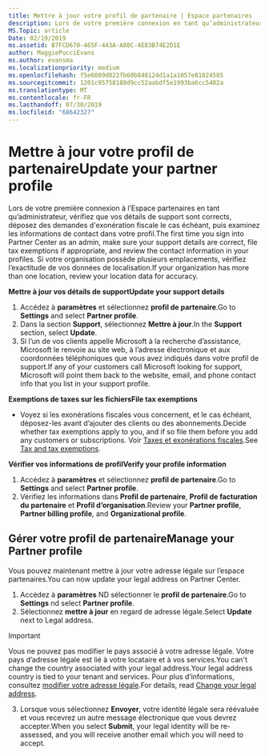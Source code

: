 ```yaml
---
title: Mettre à jour votre profil de partenaire | Espace partenaires
description: Lors de votre première connexion en tant qu’administrateur, vérifiez que vos détails de support sont corrects, déposez des demandes d'exonération fiscale le cas échéant, puis examinez les informations de contact dans votre profil.
MS.Topic: article
Date: 02/19/2019
ms.assetid: B7FCD670-465F-443A-A80C-4E83B74E2D1E
author: MaggiePucciEvans
ms.author: evansma
ms.localizationpriority: medium
ms.openlocfilehash: f5e6089d022fb60b848124d1a1a1057e81024585
ms.sourcegitcommit: 1201c95758188d9cc52aabdf5e1993ba6cc5402a
ms.translationtype: MT
ms.contentlocale: fr-FR
ms.lasthandoff: 07/30/2019
ms.locfileid: "68642327"
---
```

# <a name="update-your-partner-profile"></a><span data-ttu-id="e4b50-103">Mettre à jour votre profil de partenaire</span><span class="sxs-lookup"><span data-stu-id="e4b50-103">Update your partner profile</span></span>


<span data-ttu-id="e4b50-104">Lors de votre première connexion à l’Espace partenaires en tant qu’administrateur, vérifiez que vos détails de support sont corrects, déposez des demandes d'exonération fiscale le cas échéant, puis examinez les informations de contact dans votre profil.</span><span class="sxs-lookup"><span data-stu-id="e4b50-104">The first time you sign into Partner Center as an admin, make sure your support details are correct, file tax exemptions if appropriate, and review the contact information in your profiles.</span></span> <span data-ttu-id="e4b50-105">Si votre organisation possède plusieurs emplacements, vérifiez l’exactitude de vos données de localisation.</span><span class="sxs-lookup"><span data-stu-id="e4b50-105">If your organization has more than one location, review your location data for accuracy.</span></span>

<span data-ttu-id="e4b50-106">**Mettre à jour vos détails de support**</span><span class="sxs-lookup"><span data-stu-id="e4b50-106">**Update your support details**</span></span>

1.  <span data-ttu-id="e4b50-107">Accédez à **paramètres** et sélectionnez **profil de partenaire**.</span><span class="sxs-lookup"><span data-stu-id="e4b50-107">Go to **Settings** and select **Partner profile**.</span></span>
2.  <span data-ttu-id="e4b50-108">Dans la section **Support**, sélectionnez **Mettre à jour**.</span><span class="sxs-lookup"><span data-stu-id="e4b50-108">In the **Support** section, select **Update**.</span></span>
3.  <span data-ttu-id="e4b50-109">Si l’un de vos clients appelle Microsoft à la recherche d’assistance, Microsoft le renvoie au site web, à l’adresse électronique et aux coordonnées téléphoniques que vous avez indiqués dans votre profil de support.</span><span class="sxs-lookup"><span data-stu-id="e4b50-109">If any of your customers call Microsoft looking for support, Microsoft will point them back to the website, email, and phone contact info that you list in your support profile.</span></span>

<span data-ttu-id="e4b50-110">**Exemptions de taxes sur les fichiers**</span><span class="sxs-lookup"><span data-stu-id="e4b50-110">**File tax exemptions**</span></span>

-   <span data-ttu-id="e4b50-111">Voyez si les exonérations fiscales vous concernent, et le cas échéant, déposez-les avant d’ajouter des clients ou des abonnements.</span><span class="sxs-lookup"><span data-stu-id="e4b50-111">Decide whether tax exemptions apply to you, and if so file them before you add any customers or subscriptions.</span></span> <span data-ttu-id="e4b50-112">Voir [Taxes et exonérations fiscales](tax-and-tax-exemptions.md).</span><span class="sxs-lookup"><span data-stu-id="e4b50-112">See [Tax and tax exemptions](tax-and-tax-exemptions.md).</span></span>

<span data-ttu-id="e4b50-113">**Vérifier vos informations de profil**</span><span class="sxs-lookup"><span data-stu-id="e4b50-113">**Verify your profile information**</span></span>

1.  <span data-ttu-id="e4b50-114">Accédez à **paramètres** et sélectionnez **profil de partenaire**.</span><span class="sxs-lookup"><span data-stu-id="e4b50-114">Go to **Settings** and select **Partner profile**.</span></span> 
2.  <span data-ttu-id="e4b50-115">Vérifiez les informations dans **Profil de partenaire**, **Profil de facturation du partenaire** et **Profil d’organisation**.</span><span class="sxs-lookup"><span data-stu-id="e4b50-115">Review your **Partner profile**, **Partner billing profile**, and **Organizational profile**.</span></span>

## <a name="manage-your-partner-profile"></a><span data-ttu-id="e4b50-116">Gérer votre profil de partenaire</span><span class="sxs-lookup"><span data-stu-id="e4b50-116">Manage your Partner profile</span></span> 

<span data-ttu-id="e4b50-117">Vous pouvez maintenant mettre à jour votre adresse légale sur l’espace partenaires.</span><span class="sxs-lookup"><span data-stu-id="e4b50-117">You can now update your legal address on Partner Center.</span></span>

1. <span data-ttu-id="e4b50-118">Accédez à **paramètres** ND sélectionner le **profil de partenaire**.</span><span class="sxs-lookup"><span data-stu-id="e4b50-118">Go to **Settings** nd select **Partner profile**.</span></span> 
2. <span data-ttu-id="e4b50-119">Sélectionnez **mettre à jour** en regard de adresse légale.</span><span class="sxs-lookup"><span data-stu-id="e4b50-119">Select **Update** next to Legal address.</span></span> 

>[!Important]
><span data-ttu-id="e4b50-120">Vous ne pouvez pas modifier le pays associé à votre adresse légale. Votre pays d’adresse légale est lié à votre locataire et à vos services.</span><span class="sxs-lookup"><span data-stu-id="e4b50-120">You can't change the country associated with your legal address.Your legal address country is tied to your tenant and services.</span></span> <span data-ttu-id="e4b50-121">Pour plus d’informations, consultez [modifier votre adresse légale](https://docs.microsoft.com/office365/admin/manage/change-address-contact-and-more?view=o365-worldwide).</span><span class="sxs-lookup"><span data-stu-id="e4b50-121">For details, read [Change your legal address](https://docs.microsoft.com/office365/admin/manage/change-address-contact-and-more?view=o365-worldwide).</span></span>

3. <span data-ttu-id="e4b50-122">Lorsque vous sélectionnez **Envoyer**, votre identité légale sera réévaluée et vous recevrez un autre message électronique que vous devrez accepter.</span><span class="sxs-lookup"><span data-stu-id="e4b50-122">When you select **Submit**, your legal identity will be re-assessed, and you will receive another email which you will need to accept.</span></span>



 



